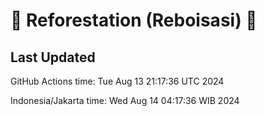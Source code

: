 
# 🌳 Reforestation (Reboisasi) 🌲

## Last Updated

GitHub Actions time: Tue Aug 13 21:17:36 UTC 2024

Indonesia/Jakarta time: Wed Aug 14 04:17:36 WIB 2024
